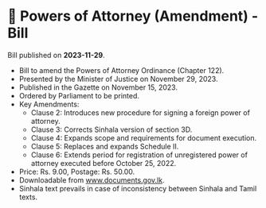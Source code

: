 # 📄  Powers of Attorney (Amendment) - Bill

Bill published on **2023-11-29**.

- Bill to amend the Powers of Attorney Ordinance (Chapter 122).
- Presented by the Minister of Justice on November 29, 2023.
- Published in the Gazette on November 15, 2023.
- Ordered by Parliament to be printed.
- Key Amendments:
    - Clause 2: Introduces new procedure for signing a foreign power of attorney.
    - Clause 3: Corrects Sinhala version of section 3D.
    - Clause 4: Expands scope and requirements for document execution.
    - Clause 5: Replaces and expands Schedule II.
    - Clause 6: Extends period for registration of unregistered power of attorney executed before October 25, 2022.
- Price: Rs. 9.00, Postage: Rs. 50.00.
- Downloadable from www.documents.gov.lk.
- Sinhala text prevails in case of inconsistency between Sinhala and Tamil texts.
